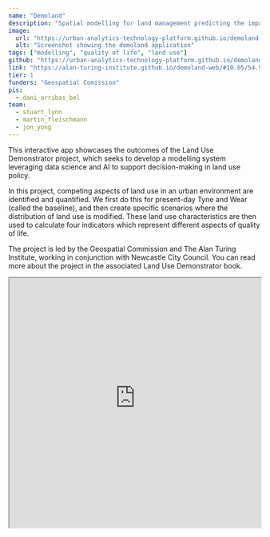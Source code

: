 ```yaml
---
name: "Demoland"
description: "Spatial modelling for land management predicting the impact of large-scale planning and land use changes on the quality of life."
image:
  url: "https://urban-analytics-technology-platform.github.io/demoland-web/assets/map-7fd64ded.png"
  alt: "Screenshot showing the demoland application"
tags: ["modelling", "quality of life", "land use"]
github: "https://urban-analytics-technology-platform.github.io/demoland-web"
link: "https://alan-turing-institute.github.io/demoland-web/#10.05/54.94/-1.59"
tier: 1
funders: "Geospatial Comission"
pis:
  - dani_arribas_bel
team:
  - stuart_lynn
  - martin_fleischmann
  - jon_yong
---
```


This interactive app showcases the outcomes of the Land Use Demonstrator project, which seeks to develop a modelling system leveraging data science and AI to support decision-making in land use policy.

In this project, competing aspects of land use in an urban environment are identified and quantified. We first do this for present-day Tyne and Wear (called the baseline), and then create specific scenarios where the distribution of land use is modified. These land use characteristics are then used to calculate four indicators which represent different aspects of quality of life.

The project is led by the Geospatial Commission and The Alan Turing Institute, working in conjunction with Newcastle City Council. You can read more about the project in the associated Land Use Demonstrator book.

<iframe  style="width:100%;min-height:500px" src="https://urban-analytics-technology-platform.github.io/demoland-web/#10.05/54.94/-1.59" title="demoland"/>
